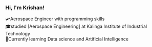 

### Hi, I'm Krishan!

🛩️Aerospace Engineer with programming skills<br/>
🎓studied [Aerospace Engineering] at Kalinga Institute of Industrial Technology<br/>
🤖Currently learning Data science and Artificial Intelligence<br/>
